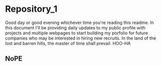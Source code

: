 # Repository_1
Good day or good evening whichever time you're reading this readme.
In this document I'll be providing daily updates to my public profile with projects and multiple webpages to start building my porfolio for future companies who may be interested in hiring new recruits.
In the land of the lost and barren hills, the master of time shall prevail.
HOO-HA
## NoPE
